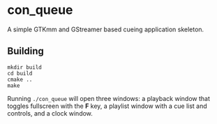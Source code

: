 # con_queue

A simple GTKmm and GStreamer based cueing application skeleton.

## Building

```
mkdir build
cd build
cmake ..
make
```

Running `./con_queue` will open three windows: a playback window that toggles fullscreen with the **F** key, a playlist window with a cue list and controls, and a clock window.
